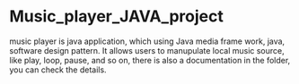 # Music_player_JAVA_project

music player is java application, which using Java media frame work, java, software design pattern. It allows users to manupulate local 
music source, like play, loop, pause, and so on, there is also a documentation in the folder, you can check the details.
